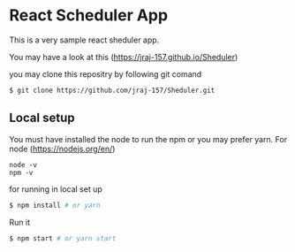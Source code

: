 # React Scheduler App

This is a very sample react sheduler app.

You may have a look at this (https://jraj-157.github.io/Sheduler)

you may clone this repositry by following git comand
```bash
$ git clone https://github.com/jraj-157/Sheduler.git
```

## Local setup

You must have installed the node to run the npm or you may prefer yarn.
For node (https://nodejs.org/en/) 
```# check version
node -v
npm -v
```

for running in local set up 
```bash
$ npm install # or yarn
```

Run it
```bash
$ npm start # or yarn start
```
